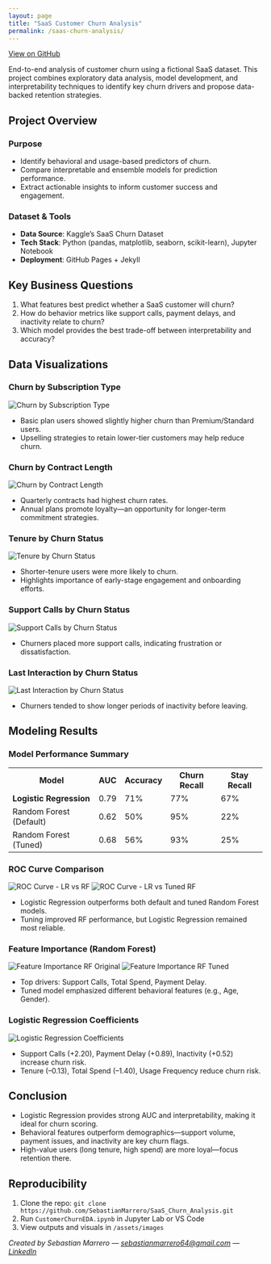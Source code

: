```yaml
---
layout: page
title: "SaaS Customer Churn Analysis"
permalink: /saas-churn-analysis/
---
```

<p><a class="btn" href="https://github.com/SebastianMarrero/SAAS-Churn-Analysis-Project" target="_blank">View on GitHub</a></p>


<p>End-to-end analysis of customer churn using a fictional SaaS dataset. This project combines exploratory data analysis, model development, and interpretability techniques to identify key churn drivers and propose data-backed retention strategies.</p>

<h2>Project Overview</h2>
<h3>Purpose</h3>
<ul>
  <li>Identify behavioral and usage-based predictors of churn.</li>
  <li>Compare interpretable and ensemble models for prediction performance.</li>
  <li>Extract actionable insights to inform customer success and engagement.</li>
</ul>

<h3>Dataset & Tools</h3>
<ul>
  <li><strong>Data Source</strong>: Kaggle’s SaaS Churn Dataset</li>
  <li><strong>Tech Stack</strong>: Python (pandas, matplotlib, seaborn, scikit-learn), Jupyter Notebook</li>
  <li><strong>Deployment</strong>: GitHub Pages + Jekyll</li>
</ul>

<h2>Key Business Questions</h2>
<ol>
  <li>What features best predict whether a SaaS customer will churn?</li>
  <li>How do behavior metrics like support calls, payment delays, and inactivity relate to churn?</li>
  <li>Which model provides the best trade-off between interpretability and accuracy?</li>
</ol>

<h2>Data Visualizations</h2>

<h3>Churn by Subscription Type</h3>
<img src="{{ site.baseurl }}/assets/images/ChurnBySubscriptionType.png" alt="Churn by Subscription Type">
<ul>
  <li>Basic plan users showed slightly higher churn than Premium/Standard users.</li>
  <li>Upselling strategies to retain lower-tier customers may help reduce churn.</li>
</ul>

<h3>Churn by Contract Length</h3>
<img src="{{ site.baseurl }}/assets/images/ChurnByContractLength.png" alt="Churn by Contract Length">
<ul>
  <li>Quarterly contracts had highest churn rates.</li>
  <li>Annual plans promote loyalty—an opportunity for longer-term commitment strategies.</li>
</ul>

<h3>Tenure by Churn Status</h3>
<img src="{{ site.baseurl }}/assets/images/TenureBoxplot.png" alt="Tenure by Churn Status">
<ul>
  <li>Shorter-tenure users were more likely to churn.</li>
  <li>Highlights importance of early-stage engagement and onboarding efforts.</li>
</ul>

<h3>Support Calls by Churn Status</h3>
<img src="{{ site.baseurl }}/assets/images/SupportCallsBoxplot.png" alt="Support Calls by Churn Status">
<ul>
  <li>Churners placed more support calls, indicating frustration or dissatisfaction.</li>
</ul>

<h3>Last Interaction by Churn Status</h3>
<img src="{{ site.baseurl }}/assets/images/LastInteractionBoxplot.png" alt="Last Interaction by Churn Status">
<ul>
  <li>Churners tended to show longer periods of inactivity before leaving.</li>
</ul>

<h2>Modeling Results</h2>
<h3>Model Performance Summary</h3>
<table>
  <tr><th>Model</th><th>AUC</th><th>Accuracy</th><th>Churn Recall</th><th>Stay Recall</th></tr>
  <tr><td><strong>Logistic Regression</strong></td><td>0.79</td><td>71%</td><td>77%</td><td>67%</td></tr>
  <tr><td>Random Forest (Default)</td><td>0.62</td><td>50%</td><td>95%</td><td>22%</td></tr>
  <tr><td>Random Forest (Tuned)</td><td>0.68</td><td>56%</td><td>93%</td><td>25%</td></tr>
</table>

<h3>ROC Curve Comparison</h3>
<img src="{{ site.baseurl }}/assets/images/ROC_LR_RF_Comparison.png" alt="ROC Curve - LR vs RF">
<img src="{{ site.baseurl }}/assets/images/ROC_LR_RFT_Comparison.png" alt="ROC Curve - LR vs Tuned RF">
<ul>
  <li>Logistic Regression outperforms both default and tuned Random Forest models.</li>
  <li>Tuning improved RF performance, but Logistic Regression remained most reliable.</li>
</ul>

<h3>Feature Importance (Random Forest)</h3>
<img src="{{ site.baseurl }}/assets/images/FeatureImportance_RF_Orig.png" alt="Feature Importance RF Original">
<img src="{{ site.baseurl }}/assets/images/FeatureImportance_RF_Tuned.png" alt="Feature Importance RF Tuned">
<ul>
  <li>Top drivers: Support Calls, Total Spend, Payment Delay.</li>
  <li>Tuned model emphasized different behavioral features (e.g., Age, Gender).</li>
</ul>

<h3>Logistic Regression Coefficients</h3>
<img src="{{ site.baseurl }}/assets/images/LogisticRegressionCoefficients.png" alt="Logistic Regression Coefficients">
<ul>
  <li>Support Calls (+2.20), Payment Delay (+0.89), Inactivity (+0.52) increase churn risk.</li>
  <li>Tenure (–0.13), Total Spend (–1.40), Usage Frequency reduce churn risk.</li>
</ul>

<h2>Conclusion</h2>
<ul>
  <li>Logistic Regression provides strong AUC and interpretability, making it ideal for churn scoring.</li>
  <li>Behavioral features outperform demographics—support volume, payment issues, and inactivity are key churn flags.</li>
  <li>High-value users (long tenure, high spend) are more loyal—focus retention there.</li>
</ul>

<h2>Reproducibility</h2>
<ol>
  <li>Clone the repo: <code>git clone https://github.com/SebastianMarrero/SaaS_Churn_Analysis.git</code></li>
  <li>Run <code>CustomerChurnEDA.ipynb</code> in Jupyter Lab or VS Code</li>
  <li>View outputs and visuals in <code>/assets/images</code></li>
</ol>

<p><em>Created by Sebastian Marrero — <a href="mailto:sebastianmarrero64@gmail.com">sebastianmarrero64@gmail.com</a> — <a href="https://linkedin.com/in/sebastianmarrero">LinkedIn</a></em></p>
